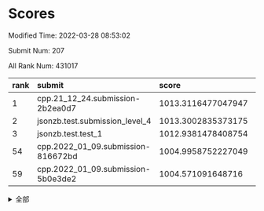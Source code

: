 # Scores

Modified Time: 2022-03-28 08:53:02

Submit Num: 207

All Rank Num: 431017

| rank |               submit               |       score        |       sigma        | pk_num |
| :--- | :--------------------------------- | :----------------- | :----------------- | :----- |
| 1    | cpp.21_12_24.submission-2b2ea0d7   | 1013.3116477047947 | 0.804946219038127  | 8332   |
| 2    | jsonzb.test.submission_level_4     | 1013.3002835373175 | 0.8143595904871678 | 8327   |
| 3    | jsonzb.test.test_1                 | 1012.9381478408754 | 0.7946292556236029 | 8326   |
| 54   | cpp.2022_01_09.submission-816672bd | 1004.9958752227049 | 0.722803644714118  | 8327   |
| 59   | cpp.2022_01_09.submission-5b0e3de2 | 1004.571091648716  | 0.7244413578225196 | 8329   |


<details>
<summary>全部</summary>

| rank |                 submit                 |       score        |       sigma        | pk_num |
| :--- | :------------------------------------- | :----------------- | :----------------- | :----- |
| 1    | cpp.21_12_24.submission-2b2ea0d7       | 1013.3116477047947 | 0.804946219038127  | 8332   |
| 2    | jsonzb.test.submission_level_4         | 1013.3002835373175 | 0.8143595904871678 | 8327   |
| 3    | jsonzb.test.test_1                     | 1012.9381478408754 | 0.7946292556236029 | 8326   |
| 4    | gobigger.level_3.submission_level_3_33 | 1012.5768027827835 | 0.8265614917987829 | 8332   |
| 5    | gobigger.level_3.submission_level_3_10 | 1011.9760996896086 | 0.7683996923812653 | 8324   |
| 6    | gobigger.level_3.submission_level_3_47 | 1011.5443714931403 | 0.7626586369705454 | 8329   |
| 7    | gobigger.level_3.submission_level_3_22 | 1011.4193028427636 | 0.7800663118059388 | 8328   |
| 8    | gobigger.level_3.submission_level_3_19 | 1011.1533602981284 | 0.7578766591302196 | 8327   |
| 9    | gobigger.level_3.submission_level_3_43 | 1011.1039031369846 | 0.734736552626163  | 8334   |
| 10   | gobigger.level_3.submission_level_3_39 | 1010.8699292038814 | 0.7567092474658701 | 8331   |
| 11   | gobigger.level_3.submission_level_3_48 | 1010.8677073750397 | 0.769743838022649  | 8326   |
| 12   | gobigger.level_3.submission_level_3_0  | 1010.8663647146458 | 0.7684961195794555 | 8325   |
| 13   | gobigger.level_3.submission_level_3_40 | 1010.8624617247667 | 0.748188896545936  | 8327   |
| 14   | gobigger.level_3.submission_level_3_17 | 1010.7167329623978 | 0.7384401182717993 | 8328   |
| 15   | gobigger.level_3.submission_level_3_24 | 1010.7101907587044 | 0.7571694062146073 | 8330   |
| 16   | gobigger.level_3.submission_level_3_1  | 1010.7028358228091 | 0.7746686035365689 | 8328   |
| 17   | gobigger.level_3.submission_level_3_2  | 1010.6224399332572 | 0.7844194364873741 | 8332   |
| 18   | gobigger.level_3.submission_level_3_45 | 1010.566539065989  | 0.7580057075140826 | 8324   |
| 19   | gobigger.level_3.submission_level_3_27 | 1010.4395364102484 | 0.7400387565977472 | 8333   |
| 20   | gobigger.level_3.submission_level_3_9  | 1010.3992117988266 | 0.7563217432632623 | 8329   |
| 21   | gobigger.level_3.submission_level_3_25 | 1010.3889982183449 | 0.7420951929511764 | 8327   |
| 22   | gobigger.level_3.submission_level_3_21 | 1010.3228616618721 | 0.7680052260212388 | 8333   |
| 23   | gobigger.level_3.submission_level_3_16 | 1010.3096121946264 | 0.7491972476900524 | 8329   |
| 24   | gobigger.level_3.submission_level_3_44 | 1010.1747971378632 | 0.7572251448810841 | 8330   |
| 25   | gobigger.level_3.submission_level_3_31 | 1010.1721216633063 | 0.7751602731049291 | 8326   |
| 26   | gobigger.level_3.submission_level_3_12 | 1010.1019479806982 | 0.7308788936751591 | 8332   |
| 27   | gobigger.level_3.submission_level_3_41 | 1010.073382089186  | 0.7682778582367529 | 8332   |
| 28   | gobigger.level_3.submission_level_3_49 | 1010.0451139636483 | 0.7761074950634034 | 8325   |
| 29   | gobigger.level_3.submission_level_3_11 | 1009.9917283083421 | 0.7641701562078357 | 8329   |
| 30   | gobigger.level_3.submission_level_3_15 | 1009.9393017613301 | 0.7608993408253696 | 8325   |
| 31   | gobigger.level_3.submission_level_3_6  | 1009.908640706667  | 0.7456860564643638 | 8326   |
| 32   | gobigger.level_3.submission_level_3_4  | 1009.8034413100457 | 0.7776687546115161 | 8328   |
| 33   | gobigger.level_3.submission_level_3_20 | 1009.7863403118215 | 0.7464724751177771 | 8334   |
| 34   | gobigger.level_3.submission_level_3_8  | 1009.7514889730767 | 0.773157744271053  | 8324   |
| 35   | gobigger.level_3.submission_level_3_7  | 1009.7510066384779 | 0.7718663180555405 | 8333   |
| 36   | gobigger.level_3.submission_level_3_13 | 1009.7456512670698 | 0.7615055474473399 | 8331   |
| 37   | gobigger.level_3.submission_level_3_37 | 1009.711630986641  | 0.7677212448429899 | 8324   |
| 38   | gobigger.level_3.submission_level_3_38 | 1009.7085022664078 | 0.7452256526760397 | 8329   |
| 39   | gobigger.level_3.submission_level_3_30 | 1009.706065855848  | 0.769709272068558  | 8334   |
| 40   | gobigger.level_3.submission_level_3_34 | 1009.6776573366358 | 0.7582745489272535 | 8325   |
| 41   | gobigger.level_3.submission_level_3_18 | 1009.5420845315764 | 0.7489347123529202 | 8332   |
| 42   | gobigger.level_3.submission_level_3_46 | 1009.3260264873753 | 0.7641463254933932 | 8329   |
| 43   | gobigger.level_3.submission_level_3_23 | 1009.3072238652737 | 0.742539909861087  | 8325   |
| 44   | gobigger.level_3.submission_level_3_29 | 1009.0975380347269 | 0.7457634436298513 | 8333   |
| 45   | gobigger.level_3.submission_level_3_35 | 1009.0257757966787 | 0.749404750091307  | 8321   |
| 46   | gobigger.level_3.submission_level_3_5  | 1009.0101613180423 | 0.7618060713213048 | 8330   |
| 47   | gobigger.level_3.submission_level_3_36 | 1008.9556468120504 | 0.7474564752206424 | 8327   |
| 48   | gobigger.level_3.submission_level_3_32 | 1008.9154526971384 | 0.7543412764148836 | 8328   |
| 49   | gobigger.level_3.submission_level_3_14 | 1008.869440290891  | 0.7477763581372633 | 8331   |
| 50   | gobigger.level_3.submission_level_3_26 | 1008.8656548497322 | 0.7412965629742376 | 8331   |
| 51   | gobigger.level_3.submission_level_3_42 | 1008.7031078968087 | 0.7300857674736009 | 8322   |
| 52   | gobigger.level_3.submission_level_3_28 | 1008.6797980504058 | 0.7354733539164996 | 8326   |
| 53   | gobigger.level_3.submission_level_3_3  | 1008.4112624352857 | 0.7470625469738917 | 8332   |
| 54   | cpp.2022_01_09.submission-816672bd     | 1004.9958752227049 | 0.722803644714118  | 8327   |
| 55   | gobigger.level_1.submission_level_1_23 | 1004.8124345678762 | 0.724016250821403  | 8323   |
| 56   | gobigger.level_1.submission_level_1_36 | 1004.764578471168  | 0.7157372930609806 | 8332   |
| 57   | gobigger.level_1.submission_level_1_8  | 1004.7026137942069 | 0.7194520983570147 | 8331   |
| 58   | gobigger.level_1.submission_level_1_32 | 1004.6395929358686 | 0.718362646212805  | 8321   |
| 59   | cpp.2022_01_09.submission-5b0e3de2     | 1004.571091648716  | 0.7244413578225196 | 8329   |
| 60   | gobigger.level_1.submission_level_1_28 | 1004.4531916054322 | 0.7229878019845681 | 8329   |
| 61   | gobigger.level_1.submission_level_1_4  | 1004.4093548002086 | 0.7279678747330106 | 8331   |
| 62   | gobigger.level_1.submission_level_1_6  | 1004.3094938963081 | 0.7120367517864462 | 8330   |
| 63   | gobigger.level_1.submission_level_1_34 | 1004.2062282727321 | 0.7152173065559355 | 8330   |
| 64   | gobigger.level_1.submission_level_1_27 | 1004.1406791531983 | 0.7126814407745583 | 8332   |
| 65   | gobigger.level_1.submission_level_1_33 | 1004.0729142487561 | 0.7284264610395176 | 8331   |
| 66   | gobigger.level_1.submission_level_1_25 | 1004.0028437290977 | 0.7157975149352753 | 8333   |
| 67   | gobigger.level_1.submission_level_1_45 | 1003.8616189210202 | 0.7178258306851837 | 8323   |
| 68   | gobigger.level_1.submission_level_1_41 | 1003.7839685089892 | 0.7227050656002437 | 8328   |
| 69   | gobigger.level_1.submission_level_1_1  | 1003.6640193050699 | 0.7092653992422857 | 8327   |
| 70   | gobigger.level_1.submission_level_1_44 | 1003.6210705807872 | 0.7313785768523966 | 8328   |
| 71   | gobigger.level_1.submission_level_1_46 | 1003.5761599465355 | 0.7213659267320695 | 8333   |
| 72   | gobigger.level_1.submission_level_1_35 | 1003.432517621816  | 0.7109131145593884 | 8331   |
| 73   | gobigger.level_1.submission_level_1_38 | 1003.389011175267  | 0.7218324692900993 | 8329   |
| 74   | gobigger.level_1.submission_level_1_37 | 1003.3561014891594 | 0.6985439356975026 | 8334   |
| 75   | gobigger.level_1.submission_level_1_30 | 1003.3394253830016 | 0.7191337508881699 | 8329   |
| 76   | gobigger.level_1.submission_level_1_9  | 1003.2665897010232 | 0.7160689101547956 | 8328   |
| 77   | gobigger.level_1.submission_level_1_22 | 1003.2167217971449 | 0.7257611899179922 | 8329   |
| 78   | gobigger.level_1.submission_level_1_17 | 1003.2135036626028 | 0.7332988262783355 | 8325   |
| 79   | gobigger.level_1.submission_level_1_48 | 1003.2013551300149 | 0.709627097817345  | 8328   |
| 80   | gobigger.level_1.submission_level_1_29 | 1003.1999056081446 | 0.7267464204709556 | 8329   |
| 81   | gobigger.level_1.submission_level_1_20 | 1003.1474915067728 | 0.7207854351948478 | 8332   |
| 82   | gobigger.level_1.submission_level_1_16 | 1003.121983507743  | 0.7192161645362949 | 8325   |
| 83   | gobigger.level_1.submission_level_1_14 | 1003.0501751818081 | 0.7075260919414105 | 8329   |
| 84   | gobigger.level_1.submission_level_1_2  | 1002.9521297202477 | 0.7092482714206979 | 8329   |
| 85   | gobigger.level_1.submission_level_1_47 | 1002.8933857515893 | 0.7216884102515047 | 8327   |
| 86   | gobigger.level_1.submission_level_1_13 | 1002.8595074234938 | 0.7219535879061001 | 8333   |
| 87   | gobigger.level_1.submission_level_1_0  | 1002.8380777332989 | 0.708250610031489  | 8333   |
| 88   | gobigger.level_1.submission_level_1_11 | 1002.803896752552  | 0.7178211074495384 | 8324   |
| 89   | gobigger.level_1.submission_level_1_12 | 1002.7930431073635 | 0.7181256360680763 | 8329   |
| 90   | gobigger.level_1.submission_level_1_5  | 1002.7779531277682 | 0.7118753328113201 | 8332   |
| 91   | gobigger.level_1.submission_level_1_49 | 1002.7549282345435 | 0.7076882652027203 | 8332   |
| 92   | gobigger.level_1.submission_level_1_18 | 1002.7011963982757 | 0.7036711345265481 | 8325   |
| 93   | gobigger.level_1.submission_level_1_21 | 1002.6455165312757 | 0.7154358053265366 | 8331   |
| 94   | gobigger.level_1.submission_level_1_42 | 1002.6417664649346 | 0.7151009348065847 | 8328   |
| 95   | gobigger.level_1.submission_level_1_39 | 1002.5535567121347 | 0.7156792219367623 | 8327   |
| 96   | gobigger.level_1.submission_level_1_15 | 1002.5165079657985 | 0.7092004270946022 | 8329   |
| 97   | gobigger.level_1.submission_level_1_24 | 1002.5110672063487 | 0.706473098577008  | 8331   |
| 98   | gobigger.level_1.submission_level_1_3  | 1002.3389347194387 | 0.7076552101070229 | 8329   |
| 99   | gobigger.level_1.submission_level_1_43 | 1002.3282930151481 | 0.7229015196290528 | 8328   |
| 100  | gobigger.level_1.submission_level_1_7  | 1002.2080897446732 | 0.7244466670185147 | 8326   |
| 101  | gobigger.level_1.submission_level_1_10 | 1002.1335022957323 | 0.711458478080657  | 8331   |
| 102  | gobigger.level_1.submission_level_1_31 | 1002.1048892707088 | 0.7106444104741385 | 8331   |
| 103  | gobigger.level_1.submission_level_1_26 | 1001.8238911221746 | 0.7218912665536599 | 8330   |
| 104  | gobigger.level_1.submission_level_1_19 | 1001.4372585689717 | 0.7096899193059002 | 8332   |
| 105  | gobigger.level_1.submission_level_1_40 | 1001.4170480073961 | 0.7026742139590876 | 8335   |
| 106  | gobigger.random.submission_random_41   | 997.8106441891916  | 0.7119433111281972 | 8322   |
| 107  | gobigger.random.submission_random_45   | 997.5328112197508  | 0.7065391169625397 | 8327   |
| 108  | gobigger.random.submission_random_34   | 997.3052913954124  | 0.7050193329035769 | 8325   |
| 109  | gobigger.random.submission_random_27   | 997.1143309382917  | 0.7106439904530928 | 8325   |
| 110  | gobigger.random.submission_random_9    | 997.052618136829   | 0.7169058651112543 | 8332   |
| 111  | gobigger.random.submission_random_39   | 996.9707496846731  | 0.7115341040279602 | 8332   |
| 112  | gobigger.random.submission_random_18   | 996.8289481882471  | 0.719992161454489  | 8327   |
| 113  | gobigger.random.submission_random_26   | 996.7878745943979  | 0.7080812127692202 | 8329   |
| 114  | gobigger.random.submission_random_8    | 996.7022167202891  | 0.7197971734929272 | 8328   |
| 115  | gobigger.random.submission_random_7    | 996.5031513330258  | 0.7113187709999271 | 8331   |
| 116  | gobigger.random.submission_random_10   | 996.4630534153237  | 0.708083791302197  | 8331   |
| 117  | gobigger.random.submission_random_1    | 996.3674385933276  | 0.7186797241385362 | 8330   |
| 118  | gobigger.random.submission_random_35   | 996.339873609966   | 0.7101176465483883 | 8326   |
| 119  | gobigger.random.submission_random_29   | 996.3370019358978  | 0.7130962979322769 | 8330   |
| 120  | gobigger.random.submission_random_21   | 996.333827644207   | 0.700523428130258  | 8329   |
| 121  | gobigger.random.submission_random_28   | 996.3264293702689  | 0.6983571972845822 | 8326   |
| 122  | gobigger.random.submission_random_13   | 996.3067241091271  | 0.7169918376569973 | 8328   |
| 123  | gobigger.random.submission_random_16   | 996.2171637514142  | 0.6985174352384004 | 8325   |
| 124  | gobigger.random.submission_random_23   | 996.2064593676137  | 0.7031355590185826 | 8332   |
| 125  | gobigger.random.submission_random_19   | 996.204960540581   | 0.7212065994229454 | 8325   |
| 126  | gobigger.random.submission_random_20   | 996.0998095164666  | 0.6985755953167024 | 8324   |
| 127  | gobigger.random.submission_random_4    | 996.0408751663489  | 0.7112062340112556 | 8329   |
| 128  | gobigger.random.submission_random_46   | 996.026920096393   | 0.7151876674772972 | 8334   |
| 129  | gobigger.random.submission_random_44   | 995.9903317434018  | 0.7157626224197337 | 8328   |
| 130  | gobigger.random.submission_random_38   | 995.9868435311803  | 0.6984346542383993 | 8329   |
| 131  | gobigger.random.submission_random_12   | 995.9329817163989  | 0.7105274405194542 | 8323   |
| 132  | gobigger.random.submission_random_47   | 995.8897094113512  | 0.7024731584658275 | 8327   |
| 133  | gobigger.random.submission_random_36   | 995.740732987332   | 0.7139984796929653 | 8328   |
| 134  | gobigger.random.submission_random_30   | 995.7400792217628  | 0.7175058410217348 | 8325   |
| 135  | gobigger.random.submission_random_32   | 995.6629009664226  | 0.7131534999367164 | 8329   |
| 136  | gobigger.random.submission_random_14   | 995.6537201978867  | 0.6998705269353658 | 8329   |
| 137  | gobigger.random.submission_random_42   | 995.6319765113311  | 0.7283170063000349 | 8326   |
| 138  | gobigger.random.submission_random_2    | 995.6272600865913  | 0.7068323278527647 | 8330   |
| 139  | gobigger.random.submission_random_31   | 995.6205775586535  | 0.7080132159016638 | 8328   |
| 140  | gobigger.random.submission_random_43   | 995.5736024329912  | 0.7138950443813395 | 8329   |
| 141  | gobigger.random.submission_random_49   | 995.5698291648139  | 0.6935923125144777 | 8329   |
| 142  | gobigger.random.submission_random_6    | 995.5475912631993  | 0.7191990538912764 | 8333   |
| 143  | gobigger.random.submission_random_48   | 995.4775737788651  | 0.7167553274555042 | 8331   |
| 144  | gobigger.random.submission_random_17   | 995.4598724047376  | 0.7181351071572494 | 8334   |
| 145  | gobigger.random.submission_random_22   | 995.4268754311693  | 0.7131858576893633 | 8328   |
| 146  | gobigger.random.submission_random_24   | 995.3375910353333  | 0.7338753097025551 | 8333   |
| 147  | gobigger.random.submission_random_3    | 995.3138168229414  | 0.7083245293245275 | 8327   |
| 148  | gobigger.random.submission_random_40   | 995.3077439682997  | 0.7181103442181788 | 8331   |
| 149  | gobigger.random.submission_random_0    | 995.2543566727912  | 0.7161410915333385 | 8323   |
| 150  | gobigger.random.submission_random_37   | 995.2094758362462  | 0.7063073827000845 | 8328   |
| 151  | gobigger.random.submission_random_11   | 995.0268238681042  | 0.7370853707395065 | 8323   |
| 152  | gobigger.random.submission_random_15   | 994.9598709947993  | 0.7086973433641143 | 8331   |
| 153  | gobigger.random.submission_random_25   | 994.8677920964011  | 0.7060813293077118 | 8326   |
| 154  | gobigger.random.submission_random_33   | 994.5000027062175  | 0.7327533203781388 | 8329   |
| 155  | gobigger.random.submission_random_5    | 994.4079125371483  | 0.7233547118912369 | 8326   |
| 156  | gobigger.level_2.submission_level_2_9  | 993.9385895068821  | 0.730440483922592  | 8327   |
| 157  | gobigger.level_2.submission_level_2_6  | 993.7014411600148  | 0.738176462206829  | 8326   |
| 158  | gobigger.level_2.submission_level_2_28 | 993.6443265549548  | 0.7251137970236824 | 8326   |
| 159  | gobigger.level_2.submission_level_2_12 | 993.5565627048708  | 0.7332650833373695 | 8331   |
| 160  | gobigger.level_2.submission_level_2_30 | 993.3268932319112  | 0.7148413732875867 | 8329   |
| 161  | gobigger.level_2.submission_level_2_27 | 993.3179896493322  | 0.7421980805223346 | 8330   |
| 162  | gobigger.level_2.submission_level_2_13 | 993.2520855400323  | 0.7538876237875406 | 8328   |
| 163  | gobigger.level_2.submission_level_2_5  | 993.1904422381251  | 0.7354110704703546 | 8327   |
| 164  | gobigger.level_2.submission_level_2_2  | 993.1302146020672  | 0.738255734517908  | 8331   |
| 165  | gobigger.level_2.submission_level_2_39 | 993.0327013658556  | 0.7449491067200097 | 8328   |
| 166  | gobigger.level_2.submission_level_2_29 | 993.0197395526317  | 0.7368053719327164 | 8328   |
| 167  | gobigger.level_2.submission_level_2_33 | 992.9589224509484  | 0.7147031118015519 | 8327   |
| 168  | gobigger.level_2.submission_level_2_21 | 992.9577744469188  | 0.7504910676267627 | 8329   |
| 169  | gobigger.level_2.submission_level_2_3  | 992.7934583646461  | 0.7360394820872401 | 8331   |
| 170  | gobigger.level_2.submission_level_2_0  | 992.7163988420197  | 0.7381183954294838 | 8332   |
| 171  | gobigger.level_2.submission_level_2_38 | 992.7067247614217  | 0.742050338421942  | 8336   |
| 172  | gobigger.level_2.submission_level_2_43 | 992.613964536233   | 0.7293373262059443 | 8329   |
| 173  | gobigger.level_2.submission_level_2_46 | 992.5650927176107  | 0.7477250795674166 | 8335   |
| 174  | gobigger.level_2.submission_level_2_1  | 992.5644718179788  | 0.7473533438148624 | 8324   |
| 175  | gobigger.level_2.submission_level_2_45 | 992.5025237229264  | 0.7321146563735279 | 8333   |
| 176  | gobigger.level_2.submission_level_2_32 | 992.4179888409107  | 0.7322882691803337 | 8332   |
| 177  | gobigger.level_2.submission_level_2_7  | 992.3972481782163  | 0.7424395200568251 | 8327   |
| 178  | gobigger.level_2.submission_level_2_8  | 992.2856115256989  | 0.74223443732075   | 8329   |
| 179  | gobigger.level_2.submission_level_2_4  | 992.2391575320069  | 0.73892629103754   | 8328   |
| 180  | gobigger.level_2.submission_level_2_44 | 992.2243690656883  | 0.7230074039194063 | 8331   |
| 181  | gobigger.level_2.submission_level_2_22 | 992.218229921902   | 0.7462431464010854 | 8328   |
| 182  | gobigger.level_2.submission_level_2_47 | 992.183146935441   | 0.7296003667985638 | 8329   |
| 183  | gobigger.level_2.submission_level_2_49 | 992.1423255003564  | 0.7551519814155621 | 8329   |
| 184  | gobigger.level_2.submission_level_2_25 | 992.099457725014   | 0.7386522868977081 | 8328   |
| 185  | gobigger.level_2.submission_level_2_48 | 992.0718519438616  | 0.7235621444753652 | 8330   |
| 186  | gobigger.level_2.submission_level_2_16 | 992.0417296276174  | 0.7372073687440275 | 8330   |
| 187  | gobigger.level_2.submission_level_2_40 | 991.9898168025925  | 0.7579812700500203 | 8330   |
| 188  | gobigger.level_2.submission_level_2_10 | 991.972305923476   | 0.7537093470832019 | 8327   |
| 189  | gobigger.level_2.submission_level_2_17 | 991.8848841439382  | 0.7613450462194317 | 8330   |
| 190  | gobigger.level_2.submission_level_2_19 | 991.8785950504629  | 0.7516884960698669 | 8331   |
| 191  | gobigger.level_2.submission_level_2_31 | 991.8644659164681  | 0.7543251731569335 | 8333   |
| 192  | gobigger.level_2.submission_level_2_34 | 991.7079071377184  | 0.7431665566529418 | 8328   |
| 193  | gobigger.level_2.submission_level_2_41 | 991.6052731758014  | 0.7499689251004767 | 8325   |
| 194  | gobigger.level_2.submission_level_2_26 | 991.5466997848441  | 0.7459040029006881 | 8331   |
| 195  | gobigger.level_2.submission_level_2_18 | 991.4976027162836  | 0.7472747512161941 | 8330   |
| 196  | gobigger.level_2.submission_level_2_20 | 991.2388374382878  | 0.7654931561903917 | 8330   |
| 197  | gobigger.level_2.submission_level_2_42 | 991.0855279801099  | 0.7506579508051192 | 8331   |
| 198  | gobigger.level_2.submission_level_2_23 | 991.0639508262176  | 0.7536756070793093 | 8329   |
| 199  | gobigger.level_2.submission_level_2_36 | 991.0427429976612  | 0.7525094398674839 | 8329   |
| 200  | gobigger.level_2.submission_level_2_35 | 990.956854849359   | 0.7583659673423226 | 8331   |
| 201  | gobigger.level_2.submission_level_2_37 | 990.7375056142117  | 0.7540526502977829 | 8330   |
| 202  | gobigger.level_2.submission_level_2_15 | 990.6557012323163  | 0.7579666059145421 | 8328   |
| 203  | gobigger.level_2.submission_level_2_11 | 990.4997732552505  | 0.7525507306898154 | 8326   |
| 204  | gobigger.level_2.submission_level_2_24 | 990.3231615937452  | 0.7687824489331909 | 8334   |
| 205  | gobigger.level_2.submission_level_2_14 | 990.0656366650742  | 0.7706567070229032 | 8331   |
| 206  | gobigger.none.submission_none_0        | 977.7943260256808  | 1.419839892112248  | 8327   |
| 207  | gobigger.none.submission_none_1        | 977.3715301966855  | 1.4762426326778646 | 8329   |

</details>